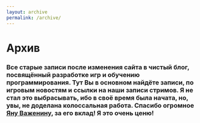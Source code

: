 ```yaml
---
layout: archive
permalink: /archive/
---
```

# Архив
### Все старые записи после изменения сайта в чистый блог, посвящённый разработке игр и обучению программирования. Тут Вы в основном найдёте записи, по игровым новостям и ссылки на наши записи стримов. Я не стал это выбрасывать, ибо в своё время была начата, но, увы, не доделана колоссальная работа. Спасибо огромное [Яну Важенину](https://vk.com/yanlenin "Ян Важенин"), за его вклад! Я это очень ценю!
